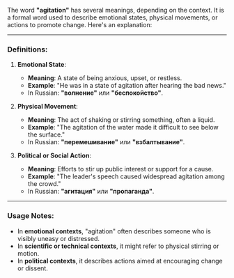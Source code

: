 The word **"agitation"** has several meanings, depending on the context. It is a formal word used to describe emotional states, physical movements, or actions to promote change. Here's an explanation:

---

### **Definitions**:

1. **Emotional State**:  
   - **Meaning**: A state of being anxious, upset, or restless.  
   - **Example**: "He was in a state of agitation after hearing the bad news."  
   - In Russian: **"волнение"** или **"беспокойство"**.

2. **Physical Movement**:  
   - **Meaning**: The act of shaking or stirring something, often a liquid.  
   - **Example**: "The agitation of the water made it difficult to see below the surface."  
   - In Russian: **"перемешивание"** или **"взбалтывание"**.

3. **Political or Social Action**:  
   - **Meaning**: Efforts to stir up public interest or support for a cause.  
   - **Example**: "The leader's speech caused widespread agitation among the crowd."  
   - In Russian: **"агитация"** или **"пропаганда"**.

---

### **Usage Notes**:
- In **emotional contexts**, "agitation" often describes someone who is visibly uneasy or distressed.  
- In **scientific or technical contexts**, it might refer to physical stirring or motion.  
- In **political contexts**, it describes actions aimed at encouraging change or dissent.

